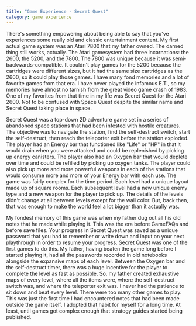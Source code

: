```yaml
---
title: "Game Experience - Secret Quest"
category: game experience
---
```

There's something empowering about being able to say that you've experiences some really old and classic entertainment content. My first actual game system was an Atari 7800 that my father owned. The darned thing still works, actually. The Atari gamesystem had three incarnations: the 2600, the 5200, and the 7800. The 7800 was unique because it was semi-backwards-compatible. It couldn't play games for the 5200 because the cartridges were different sizes, but it had the same size cartridges as the 2600, so it could play those games. I have many fond memories and a lot of favorite games from that era. I have never played the infamous E.T., so my memories have almost no tarnish from the great video game crash of 1983. One of my favorites from that time in my life was Secret Quest for the Atari 2600. Not to be confused with Space Quest despite the similar name and Secret Quest taking place in space.

Secret Quest was a top-down 2D adventure game set in a series of abandoned space stations that had been infested with hostile creatures. The objective was to navigate the station, find the self-destruct switch, start the self-destruct, then reach the teleporter exit before the station exploded. The player had an Energy bar that functioned like "Life" or "HP" in that it would drain when you were attacked and could be replenished by picking up energy canisters. The player also had an Oxygen bar that would deplete over time and could be refilled by picking up oxygen tanks. The player could also pick up more and more powerful weapons in each of the stations that would consume more and more of your Energy bar with each use. The game was fairly complex for the time period. Each level had a unique layout made up of square rooms. Each subsequent level had a new unique enemy type and a new weapon for the player to pick up. The details of the levels didn't change at all between levels except for the wall color. But, back then, that was enough to make the world feel a lot bigger than it actually was.

My fondest memory of this game was when my father dug out all his old notes that he made while playing it. This was the era before GameFAQs and before save files. Your progress in Secret Quest was saved as a unique password that you had to remember or write down and input on your next playthrough in order to resume your progress. Secret Quest was one of the first games to do this. My father, having beaten the game long before I started playing it, had all the passwords recorded in old notebooks alongside the expansive maps of each level. Between the Oxygen bar and the self-destruct timer, there was a huge incentive for the player to complete the level as fast as possible. So, my father created exhaustive maps of every level, where all the items were, where the self-destruct switch was, and where the teleporter exit was. I never had the patience to sit down and beat every level. There were too many other games to play. This was just the first time I had encountered notes that had been made outside the game itself. I adopted that habit for myself for a long time. At least, until games got complex enough that strategy guides started being published.